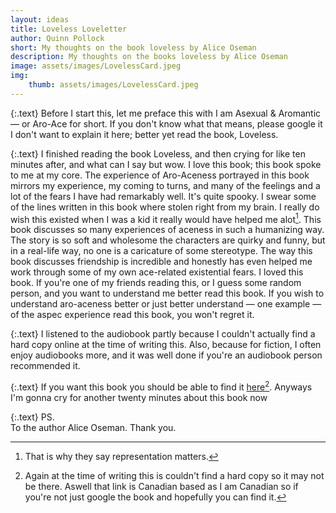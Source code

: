 ```yaml
---
layout: ideas
title: Loveless Loveletter
author: Quinn Pollock
short: My thoughts on the book loveless by Alice Oseman
description: My thoughts on the books loveless by Alice Oseman
image: assets/images/LovelessCard.jpeg 
img:
    thumb: assets/images/LovelessCard.jpeg
---
```


{:.text}
Before I start this, let me preface this with I am Asexual & Aromantic — or Aro-Ace for short. If you don't know what that means, please google it I don't want to explain it here; better yet read the book, Loveless.

{:.text}
I finished reading the book Loveless, and then crying for like ten minutes after, and what can I say but wow. I love this book; this book spoke to me at my core. The experience of Aro-Aceness portrayed in this book mirrors my experience, my coming to turns, and many of the feelings and a lot of the fears I have had remarkably well. It's quite spooky. I swear some of the lines written in this book where stolen right from my brain. I really do wish this existed when I was a kid it really would have helped me alot[^1]. This book discusses so many experiences of aceness in such a humanizing way. The story is so soft and wholesome the characters are quirky and funny, but in a real-life way, no one is a caricature of some stereotype. The way this book discusses friendship is incredible and honestly has even helped me work through some of my own ace-related existential fears. I loved this book. If you're one of my friends reading this, or I guess some random person, and you want to understand me better read this book. If you wish to understand aro-aceness better or just better understand — one example — of the aspec experience read this book, you won't regret it.

{:.text}
I listened to the audiobook partly because I couldn't actually find a hard copy online at the time of writing this. Also, because for fiction, I often enjoy audiobooks more, and it was well done if you're an audiobook person recommended it.

{:.text}
If you want this book you should be able to find it [here](https://www.harpercollins.ca/9780008244125/loveless)[^2]. Anyways I'm gonna cry for another twenty minutes about this book now

{:.text}
PS.  
To the author Alice Oseman. Thank you.


[^1]: That is why they say representation matters.
[^2]: Again at the time of writing this is couldn't find a hard copy so it may not be there. Aswell that link is Canadian based as I am Canadian so if you're not just google the book and hopefully you can find it.
